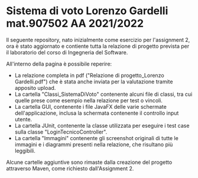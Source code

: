 # Sistema di voto    Lorenzo Gardelli mat.907502 AA 2021/2022

Il seguente repository, nato inizialmente come esercizio per l'assignment 2, ora è stato aggiornato e contiente tutta la relazione di progetto prevista per il laboratorio del corso di Ingegneria del Software.

All'interno della pagina è possibile reperire:
- La relazione completa in pdf ("Relazione di progetto_Lorenzo Gardelli.pdf") che è stata anche inviata per la valutazione tramite apposito upload.
- La cartella "Classi_SistemaDiVoto" contenente alcuni file di classi, tra cui quelle prese come esempio nella relazione per test o vincoli.
- La cartella GUI, contenente i file JavaFX delle varie schermate dell'applicazione, inclusa la schermata contenente il controllo input utente.
- La cartella JUnit, contenente la classe utilizzata per eseguire i test case sulla classe "LoginTecnicoController".
- La cartella "Immagini" contenente gli screenshot originali di tutte le immagini e i diagrammi presenti nella relazione, che risultano più leggibili.

Alcune cartelle aggiuntive sono rimaste dalla creazione del progetto attraverso Maven, come richiesto dall'Assignment 2.
